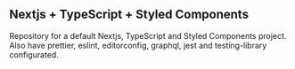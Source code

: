 ## Nextjs + TypeScript + Styled Components

Repository for a default Nextjs, TypeScript and Styled Components project. Also have prettier, eslint, editorconfig, graphql, jest and testing-library configurated.
